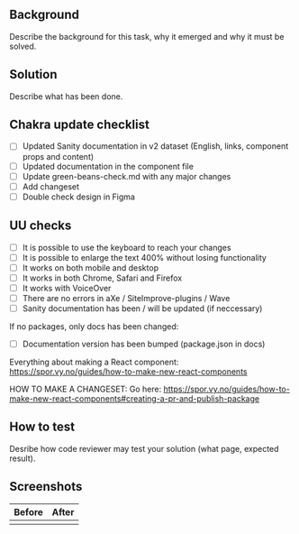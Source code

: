 ## Background

Describe the background for this task, why it emerged and why it must be solved.

## Solution

Describe what has been done.

## Chakra update checklist
- [ ] Updated Sanity documentation in v2 dataset (English, links, component props and content)
- [ ] Updated documentation in the component file
- [ ] Update green-beans-check.md with any major changes
- [ ] Add changeset
- [ ] Double check design in Figma

## UU checks

- [ ] It is possible to use the keyboard to reach your changes
- [ ] It is possible to enlarge the text 400% without losing functionality
- [ ] It works on both mobile and desktop
- [ ] It works in both Chrome, Safari and Firefox
- [ ] It works with VoiceOver
- [ ] There are no errors in aXe / SiteImprove-plugins / Wave
- [ ] Sanity documentation has been / will be updated (if neccessary)

If no packages, only docs has been changed:

- [ ] Documentation version has been bumped (package.json in docs)

Everything about making a React component:
https://spor.vy.no/guides/how-to-make-new-react-components

HOW TO MAKE A CHANGESET:
Go here: https://spor.vy.no/guides/how-to-make-new-react-components#creating-a-pr-and-publish-package

## How to test

Desribe how code reviewer may test your solution (what page, expected result).

## Screenshots

| Before | After |
| ------ | ----- |
|        |       |
